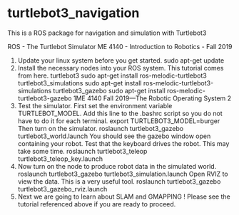 # turtlebot3_navigation

This is a ROS package for navigation and simulation with Turtlebot3

ROS - The Turtlebot Simulator
ME 4140 - Introduction to Robotics - Fall 2019
1. Update your linux system before you get started.
sudo apt-get update
2. Install the necessary nodes into your ROS system. This tutorial comes from here.
turtlebot3
sudo apt-get install ros-melodic-turtlebot3
turtlebot3_simulations
sudo apt-get install ros-melodic-turtlebot3-simulations
turtlebot3_gazebo
sudo apt-get install ros-melodic-turtlebot3-gazebo
1ME 4140 Fall 2019—The Robotic Operating System
2
3. Test the simulator. First set the environment variable TURTLEBOT_MODEL. Add
this line to the .bashrc script so you do not have to do it for each terminal.
export TURTLEBOT3_MODEL=burger
Then turn on the simulator.
roslaunch turtlebot3_gazebo turtlebot3_world.launch
You should see the gazebo window open containing your robot. Test that the keyboard
drives the robot. This may take some time.
roslaunch turtlebot3_teleop turtlebot3_teleop_key.launch
4. Now turn on the node to produce robot data in the simulated world.
roslaunch turtlebot3_gazebo turtlebot3_simulation.launch
Open RVIZ to view the data. This is a very useful tool.
roslaunch turtlebot3_gazebo turtlebot3_gazebo_rviz.launch
5. Next we are going to learn about SLAM and GMAPPING ! Please see the tutorial
referenced above if you are ready to proceed.
